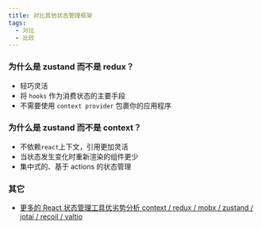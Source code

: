 ```yaml
---
title: 对比其他状态管理框架
tags:
  - 对比
  - 比较
---
```


### 为什么是 zustand 而不是 redux？
- 轻巧灵活
- 将 `hooks` 作为消费状态的主要手段
- 不需要使用 `context provider` 包裹你的应用程序
<!-- - [可以临时通知组件(不引起渲染)]() -->

### 为什么是 zustand 而不是 context？
- 不依赖`react`上下文，引用更加灵活
- 当状态发生变化时重新渲染的组件更少
- 集中式的、基于 actions 的状态管理


### 其它
 - [更多的 React 状态管理工具优劣势分析 context / redux / mobx / zustand / jotai / recoil / valtio](https://github.com/AwesomeDevin/blog/issues/81)
